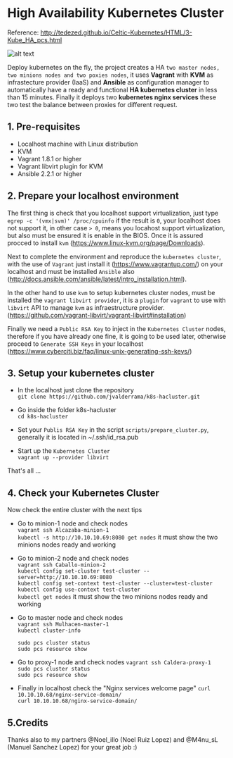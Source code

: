 # High Availability Kubernetes Cluster

Reference: http://tedezed.github.io/Celtic-Kubernetes/HTML/3-Kube_HA_pcs.html

![alt text](http://tedezed.github.io/Celtic-Kubernetes/HTML/Imagenes/topo2.jpg)

Deploy kubernetes on the fly, the project creates a HA ``two master nodes, two minions nodes and two poxies nodes``,
it uses **Vagrant** with **KVM** as infrastecture provider (IaaS) and **Ansible** as configuration manager
to automatically have a ready and functional **HA kubernetes cluster** in less than 15 minutes.
Finally it deploys two **kubernetes nginx services** these two test the balance between proxies for different 
request.

## 1. Pre-requisites

* Localhost machine with Linux distribution
* KVM
* Vagrant 1.8.1 or higher
* Vagrant libvirt plugin for KVM
* Ansible 2.2.1 or higher

## 2. Prepare your localhost environment

The first thing is check that you localhost support virtualization, just type 
``egrep -c '(vmx|svm)' /proc/cpuinfo`` if the result is ``0``, your localhost does not support it, 
in other case ``> 0``, means you locahost support virtualization, but also must be ensured it is enable 
in the BIOS. Once it is assured procced to install ``kvm`` (https://www.linux-kvm.org/page/Downloads).

Next to complete the environment and reproduce the ``kubernetes cluster``, 
with the use of ``Vagrant`` just install it (https://www.vagrantup.com/) on your localhost and must be 
installed ``Ansible`` also (http://docs.ansible.com/ansible/latest/intro_installation.html).

In the other hand to use ``kvm`` to setup kubernetes cluster nodes, must be installed the ``vagrant libvirt provider``,
it is a ``plugin`` for ``vagrant`` to use with ``libvirt`` API to manage ``kvm`` as infraestructure provider.
(https://github.com/vagrant-libvirt/vagrant-libvirt#installation) 

Finally we need a ``Public RSA Key`` to inject in the ``Kubernetes Cluster`` nodes, therefore if you have already 
one fine, it is going to be used later, otherwise proceed to ``Generate SSH Keys`` in your localhost
(https://www.cyberciti.biz/faq/linux-unix-generating-ssh-keys/)

## 3. Setup your kubernetes cluster

* In the localhost just clone the repository   
   ``git clone https://github.com/jvalderrama/k8s-hacluster.git``

* Go inside the folder k8s-hacluster  
   ``cd k8s-hacluster``

* Set your ``Publis RSA Key`` in the script ``scripts/prepare_cluster.py``, generally it is located in ~/.ssh/id_rsa.pub

* Start up the ``Kubernetes Cluster``  
   ``vagrant up --provider libvirt``

That's all ...

## 4. Check your Kubernetes Cluster

Now check the entire cluster with the next tips

* Go to minion-1 node and check nodes  
  ``vagrant ssh Alcazaba-minion-1``  
  ``kubectl -s http://10.10.10.69:8080 get nodes`` it must show the two minions nodes ready and working

* Go to minion-2 node and check nodes  
  ``vagrant ssh Caballo-minion-2``  
  ``kubectl config set-cluster test-cluster --server=http://10.10.10.69:8080``  
  ``kubectl config set-context test-cluster --cluster=test-cluster``  
  ``kubectl config use-context test-cluster``  
  ``kubectl get nodes`` it must show the two minions nodes ready and working

* Go to master node and check nodes  
  ``vagrant ssh Mulhacen-master-1``  
  ``kubectl cluster-info``  

  ``sudo pcs cluster status``  
  ``sudo pcs resource show``  

* Go to proxy-1 node and check nodes 
  ``vagrant ssh Caldera-proxy-1``  
  ``sudo pcs cluster status``  
  ``sudo pcs resource show``  

* Finally in localhost check the "Nginx services welcome page" 
  ``curl 10.10.10.68/nginx-service-domain/``  
  ``curl 10.10.10.68/nginx-service-domain/``  

## 5.Credits

Thanks also to my partners @Noel_illo (Noel Ruiz Lopez) and @M4nu_sL (Manuel Sanchez Lopez) for your great job :)
